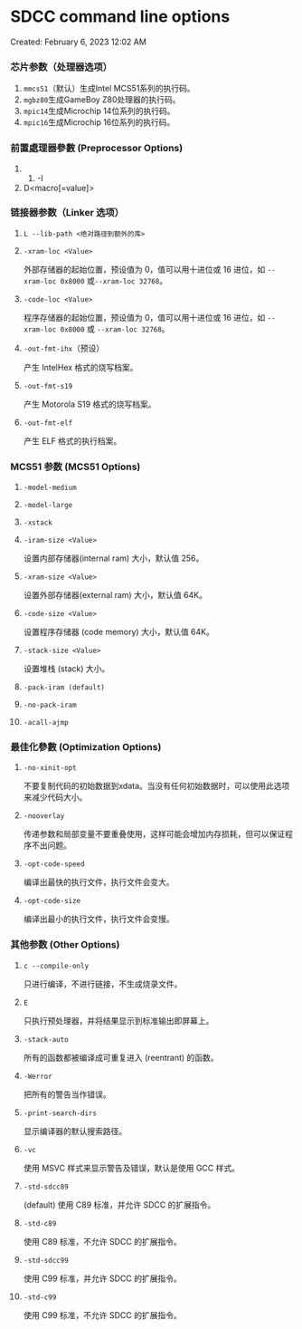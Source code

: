 # SDCC command line options

Created: February 6, 2023 12:02 AM

### 芯片参数（处理器选项）

1. `mmcs51`（默认）生成Intel MCS51系列的执行码。
2. `mgbz80`生成GameBoy Z80处理器的执行码。
3. `mpic14`生成Microchip 14位系列的执行码。
4. `mpic16`生成Microchip 16位系列的执行码。

### 前置處理器參數 (Preprocessor Options)

1. 1. -I<path>
2. D<macro[=value]>

### 链接器参数（Linker 选项）

1. `L --lib-path <绝对路径到额外的库>`
2. `-xram-loc <Value>` 
   
    外部存储器的起始位置，预设值为 0，值可以用十进位或 16 进位，如 `--xram-loc 0x8000` 或`--xram-loc 32768`。
    
3. `-code-loc <Value>` 
   
    程序存储器的起始位置，预设值为 0，值可以用十进位或 16 进位，如 `--xram-loc 0x8000` 或 `--xram-loc 32768`。
    
4. `-out-fmt-ihx`（预设）
   
    产生 IntelHex 格式的烧写档案。
    
5. `-out-fmt-s19` 
   
    产生 Motorola S19 格式的烧写档案。
    
6. `-out-fmt-elf` 
   
    产生 ELF 格式的执行档案。
    

### MCS51 参数 (MCS51 Options)

1. `-model-medium`
2. `-model-large`
3. `-xstack`
4. `-iram-size <Value>` 
   
    设置内部存储器(internal ram) 大小，默认值 256。
    
5. `-xram-size <Value>` 
   
    设置外部存储器(external ram) 大小，默认值 64K。
    
6. `-code-size <Value>`
   
    设置程序存储器 (code memory) 大小，默认值 64K。
    
7. `-stack-size <Value>` 
   
    设置堆栈 (stack) 大小。
    
8. `-pack-iram (default)`
9. `-no-pack-iram`
10. `-acall-ajmp`

### 最佳化參數 (Optimization Options)

1. `-no-xinit-opt` 
   
    不要复制代码的初始数据到xdata。当没有任何初始数据时，可以使用此选项来减少代码大小。
    
2. `-nooverlay` 
   
    传递参数和局部变量不要重叠使用，这样可能会增加内存损耗，但可以保证程序不出问题。
    
3. `-opt-code-speed`
   
     编译出最快的执行文件，执行文件会变大。
    
4. `-opt-code-size` 
   
    编译出最小的执行文件，执行文件会变慢。
    

### 其他参数 (Other Options)

1. `c --compile-only` 
   
    只进行编译，不进行链接，不生成烧录文件。
    
2. `E` 
   
    只执行预处理器，并将结果显示到标准输出即屏幕上。
    
3. `-stack-auto`
   
    所有的函数都被编译成可重复进入 (reentrant) 的函数。
    
4. `-Werror` 
   
    把所有的警告当作错误。
    
5. `-print-search-dirs` 
   
    显示编译器的默认搜索路径。
    
6. `-vc` 
   
    使用 MSVC 样式来显示警告及错误，默认是使用 GCC 样式。
    
7. `-std-sdcc89`
   
     (default) 使用 C89 标准，并允许 SDCC 的扩展指令。
    
8. `-std-c89` 
   
    使用 C89 标准，不允许 SDCC 的扩展指令。
    
9. `-std-sdcc99` 
   
    使用 C99 标准，并允许 SDCC 的扩展指令。
    
10. `-std-c99` 
    
    使用 C99 标准，不允许 SDCC 的扩展指令。